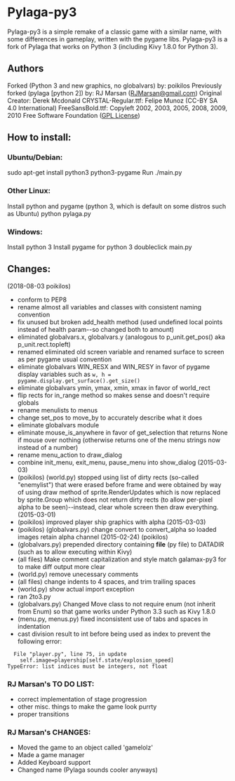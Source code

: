 # Pylaga-py3
Pylaga-py3 is a simple remake of a classic game with a similar name, with some differences in gameplay, written with the pygame libs. Pylaga-py3 is a fork of Pylaga that works on Python 3 (including Kivy 1.8.0 for Python 3).

## Authors
Forked (Python 3 and new graphics, no globalvars) by: poikilos
Previously forked (pylaga [python 2]) by: RJ Marsan (RJMarsan@gmail.com)
Original Creator: Derek Mcdonald
CRYSTAL-Regular.ttf: Felipe Munoz (CC-BY SA 4.0 International)
FreeSansBold.ttf: Copyleft 2002, 2003, 2005, 2008, 2009, 2010 Free Software Foundation ([GPL License](https://www.gnu.org/licenses/gpl-3.0.en.html))

## How to install:

### Ubuntu/Debian:
sudo apt-get install python3 python3-pygame
Run ./main.py

### Other Linux:
Install python and pygame (python 3, which is default on some distros such as Ubuntu)
python pylaga.py

### Windows:
Install python 3
Install pygame for python 3
doubleclick main.py

## Changes:
(2018-08-03 poikilos)
* conform to PEP8
* rename almost all variables and classes with consistent naming convention
* fix unused but broken add_health method (used undefined local points instead of health param--so changed both to amount)
* eliminated globalvars.x, globalvars.y (analogous to p_unit.get_pos() aka p_unit.rect.topleft)
* renamed eliminated old screen variable and renamed surface to screen as per pygame usual convention
* eliminate globalvars WIN_RESX and WIN_RESY in favor of pygame display variables such as `w, h = pygame.display.get_surface().get_size()`
* eliminate globalvars ymin, ymax, xmin, xmax in favor of world_rect
* flip rects for in_range method so makes sense and doesn't require globals
* rename menulists to menus
* change set_pos to move_by to accurately describe what it does
* eliminate globalvars module
* eliminate mouse_is_anywhere in favor of get_selection that returns None if mouse over nothing (otherwise returns one of the menu strings now instead of a number)
* rename menu_action to draw_dialog
* combine init_menu, exit_menu, pause_menu into show_dialog
(2015-03-03)
* (poikilos) (world.py) stopped using list of dirty rects (so-called "enemylist") that were erased before frame and were obtained by way of using draw method of sprite.RenderUpdates which is now replaced by sprite.Group which does not return dirty rects (to allow per-pixel alpha to be seen)--instead, clear whole screen then draw everything.
(2015-03-01)
* (poikilos) improved player ship graphics with alpha
(2015-03-03)
* (poikilos) (globalvars.py) change convert to convert_alpha so loaded images retain alpha channel
(2015-02-24) (poikilos)
* (globalvars.py) prepended directory containing __file__ (py file) to DATADIR (such as to allow executing within Kivy)
* (all files) Make comment capitalization and style match galamax-py3 for to make diff output more clear
* (world.py) remove unecessary comments
* (all files) change indents to 4 spaces, and trim trailing spaces
* (world.py) show actual import exception
* ran 2to3.py
* (globalvars.py) Changed Move class to not require enum (not inherit from Enum) so that game works under Python 3.3 such as Kivy 1.8.0
* (menu.py, menus.py) fixed inconsistent use of tabs and spaces in indentation
* cast division result to int before being used as index to prevent the following error:
```
  File "player.py", line 75, in update
    self.image=playership[self.state/explosion_speed]
TypeError: list indices must be integers, not float
```

### RJ Marsan's TO DO LIST:
* correct implementation of stage progression
* other misc. things to make the game look purrty
* proper transitions

### RJ Marsan's CHANGES:
* Moved the game to an object called 'gamelolz'
* Made a game manager
* Added Keyboard support
* Changed name (Pylaga sounds cooler anyways)
